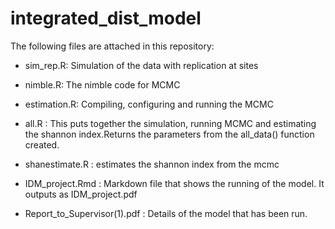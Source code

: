 # integrated_dist_model

The following files are attached in this repository:

* sim_rep.R: Simulation of the data with replication at sites

* nimble.R: The nimble code for MCMC

* estimation.R: Compiling, configuring and running the MCMC

* all.R : This puts together the simulation, running MCMC and estimating the shannon index.Returns the parameters from the all_data() function created.

* shanestimate.R : estimates the shannon index from the mcmc

* IDM_project.Rmd : Markdown file that shows the running of the model. It outputs as IDM_project.pdf

* Report_to_Supervisor(1).pdf : Details of the model that has been run. 